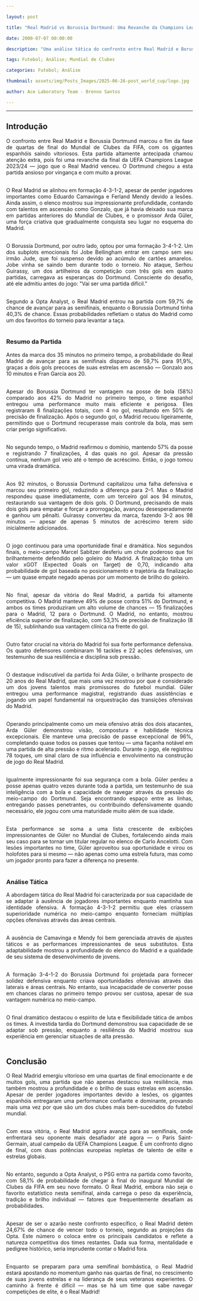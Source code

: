 ```yaml
---

layout: post

title: "Real Madrid vs Borussia Dortmund: Uma Revanche da Champions League no Palco Mundial"

date: 2000-07-07 00:00:00

description: "Uma análise tática do confronto entre Real Madrid e Borussia Dortmund nas quartas de final do Mundial de Clubes da FIFA, com uma dramática revanche da Champions League"

tags: Futebol; Análise; Mundial de Clubes

categories: Futebol; Análise

thumbnail: assets/img/Posts_Images/2025-06-26-post_world_cup/logo.jpg

author: Ace Laboratory Team - Brenno Santos

---
```


---


<h2> <b> Introdução </b></h2>

<div style="text-align: justify">

O confronto entre Real Madrid e Borussia Dortmund marcou o fim da fase de quartas de final do Mundial de Clubes da FIFA, com os gigantes espanhóis saindo vitoriosos. Esta partida altamente antecipada chamou atenção extra, pois foi uma revanche da final da UEFA Champions League 2023/24 — jogo que o Real Madrid venceu. O Dortmund chegou a esta partida ansioso por vingança e com muito a provar. <br/><br/>

O Real Madrid se alinhou em formação 4-3-1-2, apesar de perder jogadores importantes como Eduardo Camavinga e Ferland Mendy devido a lesões. Ainda assim, o elenco mostrou sua impressionante profundidade, contando com talentos em ascensão como Gonzalo, que já havia deixado sua marca em partidas anteriores do Mundial de Clubes, e o promissor Arda Güler, uma força criativa que gradualmente conquista seu lugar no esquema do Madrid. <br/><br/>

O Borussia Dortmund, por outro lado, optou por uma formação 3-4-1-2. Um dos subplots emocionais foi Jobe Bellingham entrar em campo sem seu irmão Jude, que foi suspenso devido ao acúmulo de cartões amarelos. Jobe vinha se saindo bem durante todo o torneio. No ataque, Serhou Guirassy, um dos artilheiros da competição com três gols em quatro partidas, carregava as esperanças do Dortmund. Consciente do desafio, até ele admitiu antes do jogo: "Vai ser uma partida difícil." <br/><br/>

Segundo a Opta Analyst, o Real Madrid entrou na partida com 59,7% de chance de avançar para as semifinais, enquanto o Borussia Dortmund tinha 40,3% de chance. Essas probabilidades refletiam o status do Madrid como um dos favoritos do torneio para levantar a taça. <br/><br/>

<h3> <b> Resumo da Partida </b></h3>

Antes da marca dos 35 minutos no primeiro tempo, a probabilidade do Real Madrid de avançar para as semifinais disparou de 59,7% para 91,9%, graças a dois gols precoces de suas estrelas em ascensão — Gonzalo aos 10 minutos e Fran García aos 20. <br/><br/>

Apesar do Borussia Dortmund ter vantagem na posse de bola (58%) comparado aos 42% do Madrid no primeiro tempo, o time espanhol entregou uma performance muito mais eficiente e perigosa. Eles registraram 8 finalizações totais, com 4 no gol, resultando em 50% de precisão de finalização. Após o segundo gol, o Madrid recuou ligeiramente, permitindo que o Dortmund recuperasse mais controle da bola, mas sem criar perigo significativo. <br/><br/>

No segundo tempo, o Madrid reafirmou o domínio, mantendo 57% da posse e registrando 7 finalizações, 4 das quais no gol. Apesar da pressão contínua, nenhum gol veio até o tempo de acréscimo. Então, o jogo tomou uma virada dramática. <br/><br/>

Aos 92 minutos, o Borussia Dortmund capitalizou uma falha defensiva e marcou seu primeiro gol, reduzindo a diferença para 2–1. Mas o Madrid respondeu quase imediatamente, com um terceiro gol aos 94 minutos, restaurando sua vantagem de dois gols. O Dortmund, precisando de mais dois gols para empatar e forçar a prorrogação, avançou desesperadamente e ganhou um pênalti. Guirassy converteu da marca, fazendo 3–2 aos 98 minutos — apesar de apenas 5 minutos de acréscimo terem sido inicialmente adicionados. <br/><br/>

O jogo continuou para uma oportunidade final e dramática. Nos segundos finais, o meio-campo Marcel Sabitzer desferiu um chute poderoso que foi brilhantemente defendido pelo goleiro do Madrid. A finalização tinha um valor xGOT (Expected Goals on Target) de 0,70, indicando alta probabilidade de gol baseada no posicionamento e trajetória da finalização — um quase empate negado apenas por um momento de brilho do goleiro. <br/><br/>

No final, apesar da vitória do Real Madrid, a partida foi altamente competitiva. O Madrid manteve 49% de posse contra 51% do Dortmund, e ambos os times produziram um alto volume de chances — 15 finalizações para o Madrid, 12 para o Dortmund. O Madrid, no entanto, mostrou eficiência superior de finalização, com 53,3% de precisão de finalização (8 de 15), sublinhando sua vantagem clínica na frente do gol. <br/><br/>

Outro fator crucial na vitória do Madrid foi sua forte performance defensiva. Os quatro defensores combinaram 16 tackles e 22 ações defensivas, um testemunho de sua resiliência e disciplina sob pressão. <br/><br/>

O destaque indiscutível da partida foi Arda Güler, o brilhante prospecto de 20 anos do Real Madrid, que mais uma vez mostrou por que é considerado um dos jovens talentos mais promissores do futebol mundial. Güler entregou uma performance magistral, registrando duas assistências e jogando um papel fundamental na orquestração das transições ofensivas do Madrid. <br/><br/>

Operando principalmente como um meia ofensivo atrás dos dois atacantes, Arda Güler demonstrou visão, compostura e habilidade técnica excepcionais. Ele manteve uma precisão de passe excepcional de 96%, completando quase todos os passes que tentou — uma façanha notável em uma partida de alta pressão e ritmo acelerado. Durante o jogo, ele registrou 78 toques, um sinal claro de sua influência e envolvimento na construção de jogo do Real Madrid. <br/><br/>

Igualmente impressionante foi sua segurança com a bola. Güler perdeu a posse apenas quatro vezes durante toda a partida, um testemunho de sua inteligência com a bola e capacidade de navegar através da pressão do meio-campo do Dortmund. Seja encontrando espaço entre as linhas, entregando passes penetrantes, ou contribuindo defensivamente quando necessário, ele jogou com uma maturidade muito além de sua idade. <br/><br/>

Esta performance se soma a uma lista crescente de exibições impressionantes de Güler no Mundial de Clubes, fortalecendo ainda mais seu caso para se tornar um titular regular no elenco de Carlo Ancelotti. Com lesões importantes no time, Güler aproveitou sua oportunidade e virou os holofotes para si mesmo — não apenas como uma estrela futura, mas como um jogador pronto para fazer a diferença no presente. <br/><br/>

<h3> <b> Análise Tática </b></h3>

A abordagem tática do Real Madrid foi caracterizada por sua capacidade de se adaptar à ausência de jogadores importantes enquanto mantinha sua identidade ofensiva. A formação 4-3-1-2 permitiu que eles criassem superioridade numérica no meio-campo enquanto forneciam múltiplas opções ofensivas através das áreas centrais. <br/><br/>

A ausência de Camavinga e Mendy foi bem gerenciada através de ajustes táticos e as performances impressionantes de seus substitutos. Esta adaptabilidade mostrou a profundidade do elenco do Madrid e a qualidade de seu sistema de desenvolvimento de jovens. <br/><br/>

A formação 3-4-1-2 do Borussia Dortmund foi projetada para fornecer solidez defensiva enquanto criava oportunidades ofensivas através das laterais e áreas centrais. No entanto, sua incapacidade de converter posse em chances claras no primeiro tempo provou ser custosa, apesar de sua vantagem numérica no meio-campo. <br/><br/>

O final dramático destacou o espírito de luta e flexibilidade tática de ambos os times. A investida tardia do Dortmund demonstrou sua capacidade de se adaptar sob pressão, enquanto a resiliência do Madrid mostrou sua experiência em gerenciar situações de alta pressão. <br/><br/>

<h2> <b> Conclusão </b></h2>

O Real Madrid emergiu vitorioso em uma quartas de final emocionante e de muitos gols, uma partida que não apenas destacou sua resiliência, mas também mostrou a profundidade e o brilho de suas estrelas em ascensão. Apesar de perder jogadores importantes devido a lesões, os gigantes espanhóis entregaram uma performance confiante e dominante, provando mais uma vez por que são um dos clubes mais bem-sucedidos do futebol mundial. <br/><br/>

Com essa vitória, o Real Madrid agora avança para as semifinais, onde enfrentará seu oponente mais desafiador até agora — o Paris Saint-Germain, atual campeão da UEFA Champions League. É um confronto digno de final, com duas potências europeias repletas de talento de elite e estrelas globais. <br/><br/>

No entanto, segundo a Opta Analyst, o PSG entra na partida como favorito, com 58,1% de probabilidade de chegar à final do inaugural Mundial de Clubes da FIFA em seu novo formato. O Real Madrid, embora não seja o favorito estatístico nesta semifinal, ainda carrega o peso da experiência, tradição e brilho individual — fatores que frequentemente desafiam as probabilidades. <br/><br/>

Apesar de ser o azarão neste confronto específico, o Real Madrid detém 24,67% de chance de vencer todo o torneio, segundo as projeções da Opta. Este número o coloca entre os principais candidatos e reflete a natureza competitiva dos times restantes. Dada sua forma, mentalidade e pedigree histórico, seria imprudente contar o Madrid fora. <br/><br/>

Enquanto se preparam para uma semifinal bombástica, o Real Madrid estará apostando no momentum ganho nas quartas de final, no crescimento de suas jovens estrelas e na liderança de seus veteranos experientes. O caminho à frente é difícil — mas se há um time que sabe navegar competições de elite, é o Real Madrid! <br/><br/>

</div>



